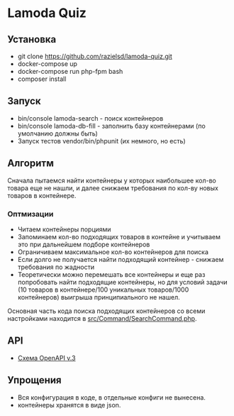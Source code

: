 # Lamoda Quiz
## Установка
 * git clone https://github.com/razielsd/lamoda-quiz.git
 * docker-compose up
 * docker-compose run php-fpm  bash
 * composer install
 
## Запуск
 * bin/console lamoda-search - поиск контейнеров
 * bin/console lamoda-db-fill - заполнить базу контейнерами (по умолчанию должны быть)
 * Запуск тестов vendor/bin/phpunit (их немного, но есть)
  
 
 ## Алгоритм

Сначала пытаемся найти контейнеры у которых наибольшее кол-во товара еще не нашли, и далее снижаем требования по кол-ву новых товаров в контейнере.
### Оптмизации
 * Читаем контейнеры порциями
 * Запоминаем кол-во подходящих товаров в контейне и учитываем это при дальнейшем подборе контейнеров
 * Ограничиваем максимальное кол-во контейнеров для поиска
 * Если долго не получается найти подходящий контейнер - снижаем требования по жадности
 * Теоретически можно перемешать все контейнеры и еще раз попробовать найти подходящие контейнеры, но для условий задачи (10 товаров в контейнере/100 уникальных товаров/1000 контейнеров) выигрыша принципиального не нашел.
 
Основная часть кода поиска подходящих контейнеров со всеми настройками находится в [src/Command/SearchCommand.php](src/Command/SearchCommand.php).

## API
* [Схема OpenAPI v.3](docs/openapi.json)

## Упрощения
 * Вся конфигурация в коде, в отдельные конфиги не вынесена.
 * контейнеры хранятся в виде json.

